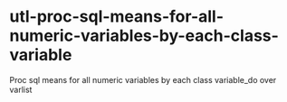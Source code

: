 # utl-proc-sql-means-for-all-numeric-variables-by-each-class-variable
Proc sql means for all numeric variables by each class variable_do over varlist 
